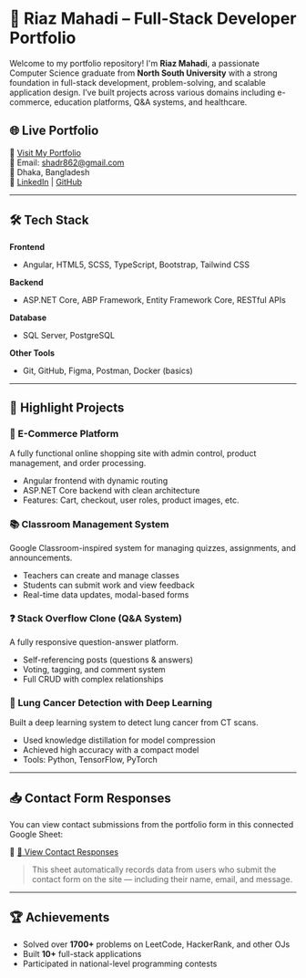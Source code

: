 # 💼 Riaz Mahadi – Full-Stack Developer Portfolio

Welcome to my portfolio repository! I'm **Riaz Mahadi**, a passionate Computer Science graduate from **North South University** with a strong foundation in full-stack development, problem-solving, and scalable application design. I’ve built projects across various domains including e-commerce, education platforms, Q&A systems, and healthcare.

## 🌐 Live Portfolio

🔗 [Visit My Portfolio](https://shadr862.github.io/Portfolio/)  
📧 Email: shadr862@gmail.com  
📍 Dhaka, Bangladesh  
🔗 [LinkedIn](https://www.linkedin.com/in/riaz-mehedi-7584031a3/) | [GitHub](https://github.com/shadr862)

---

## 🛠️ Tech Stack

**Frontend**  
- Angular, HTML5, SCSS, TypeScript, Bootstrap, Tailwind CSS

**Backend**  
- ASP.NET Core, ABP Framework, Entity Framework Core, RESTful APIs

**Database**  
- SQL Server, PostgreSQL

**Other Tools**  
- Git, GitHub, Figma, Postman, Docker (basics)

---

## 🚀 Highlight Projects

### 🛒 E-Commerce Platform
A fully functional online shopping site with admin control, product management, and order processing.
- Angular frontend with dynamic routing
- ASP.NET Core backend with clean architecture
- Features: Cart, checkout, user roles, product images, etc.

### 📚 Classroom Management System
Google Classroom-inspired system for managing quizzes, assignments, and announcements.
- Teachers can create and manage classes
- Students can submit work and view feedback
- Real-time data updates, modal-based forms

### ❓ Stack Overflow Clone (Q&A System)
A fully responsive question-answer platform.
- Self-referencing posts (questions & answers)
- Voting, tagging, and comment system
- Full CRUD with complex relationships

### 🧠 Lung Cancer Detection with Deep Learning
Built a deep learning system to detect lung cancer from CT scans.
- Used knowledge distillation for model compression
- Achieved high accuracy with a compact model
- Tools: Python, TensorFlow, PyTorch

---

## 📥 Contact Form Responses

You can view contact submissions from the portfolio form in this connected Google Sheet:

🔗 [📄 View Contact Responses](https://docs.google.com/spreadsheets/d/1yplmIEetCb_1xC0k494WCRkerL_4ssWpns0esujL60o/edit?gid=0)

> This sheet automatically records data from users who submit the contact form on the site — including their name, email, and message.

---

## 🏆 Achievements

- Solved over **1700+** problems on LeetCode, HackerRank, and other OJs
- Built **10+** full-stack applications
- Participated in national-level programming contests



